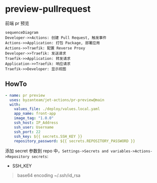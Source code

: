 # preview-pullrequest
前端 pr 预览 

```mermaid
sequenceDiagram
Developer->>Actions: 创建 Pull Request, 触发事件
Actions->>Application: 打包 Package, 部署应用
Actions->>Traefik: 配置 Reverse Proxy
Developer->>Traefik: 发送请求
Traefik->>Application: 转发请求
Application->>Traefik: 响应请求
Traefik->>Developer: 显示视图
```

## HowTo
```yaml
- name: pr preview
  uses: byzanteam/jet-actions/pr-preview@main
  with:
    values_file: ./deploy/values.local.yaml
    app_name: front-app
    image_tag: "1.0.0"
    ssh_host: IP_Address
    ssh_user: Username
    ssh_port: 22
    ssh_key: ${{ secrets.SSH_KEY }}
    repository_password: ${{ secrets.REPOSITORY_PASSWORD }}
```

添加 secret 参数到 repo 中，`Settings->Secrets and variables->Actions->Repository secrets`:
* SSH_KEY
> base64 encoding ~/.ssh/id_rsa

